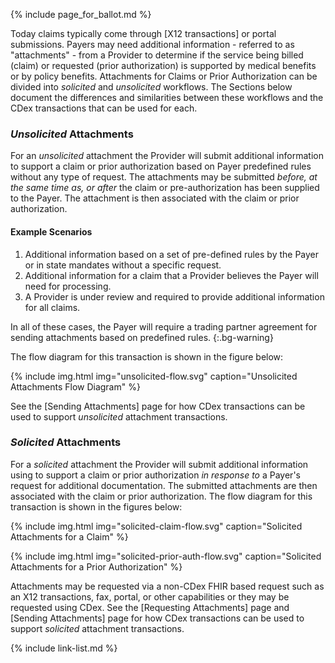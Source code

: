 {% include page_for_ballot.md %}

Today claims typically come through [X12 transactions] or portal submissions. Payers may need additional information - referred to as "attachments" - from a Provider to determine if the service being billed (claim) or requested (prior authorization) is supported by medical benefits or by policy benefits. Attachments for Claims or Prior Authorization can be divided into *solicited* and *unsolicited* workflows. The Sections below document the differences and similarities between these workflows and the CDex transactions that can be used for each. 

### *Unsolicited* Attachments

For an *unsolicited* attachment the Provider will submit additional information to support a claim or prior authorization based on Payer predefined rules without any type of request.  <span class="bg-success" markdown="1">The attachments may be submitted *before, at the same time as, or after* the claim or pre-authorization has been supplied to the Payer.</span><!-- new-content --> The attachment is then associated with the claim or prior authorization. 

#### Example Scenarios

1.	Additional information based on a set of pre-defined rules by the Payer or in state mandates without a specific request.
2.	Additional information for a claim that a Provider believes the Payer will need for processing.
3.	A Provider is under review and required to provide additional information for all claims.


In all of these cases, the Payer will require a trading partner agreement for sending attachments based on predefined rules.
{:.bg-warning}


The flow diagram for this transaction is shown in the figure below:


{% include img.html img="unsolicited-flow.svg" caption="Unsolicited Attachments Flow Diagram" %}


See the [Sending Attachments] page for how CDex transactions can be used to support  *unsolicited* attachment transactions.



### *Solicited* Attachments

For a *solicited* attachment the Provider will submit additional information using to support a claim or prior authorization *in response to*  a Payer's request for additional documentation.  The submitted attachments are then associated with the claim or prior authorization. The flow diagram for this transaction is shown in the figures below:


{% include img.html img="solicited-claim-flow.svg" caption="Solicited Attachments for a Claim" %}


{% include img.html img="solicited-prior-auth-flow.svg" caption="Solicited Attachments for a Prior Authorization" %}

Attachments may be requested via a non-CDex FHIR based request such as an X12 transactions, fax, portal, or other capabilities or they may be requested using CDex. See the [Requesting Attachments] page and [Sending Attachments] page for how CDex transactions can be used to support  *solicited* attachment transactions.

{% include link-list.md %}